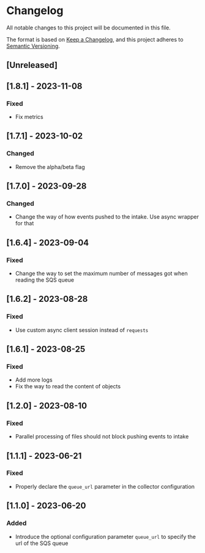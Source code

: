 # Changelog

All notable changes to this project will be documented in this file.

The format is based on [Keep a Changelog](https://keepachangelog.com/en/1.0.0/),
and this project adheres to [Semantic Versioning](https://semver.org/spec/v2.0.0.html).

## [Unreleased]

## [1.8.1] - 2023-11-08

### Fixed

- Fix metrics

## [1.7.1] - 2023-10-02

### Changed

- Remove the alpha/beta flag

## [1.7.0] - 2023-09-28

### Changed

- Change the way of how events pushed to the intake. Use async wrapper for that

## [1.6.4] - 2023-09-04

### Fixed

- Change the way to set the maximum number of messages got when reading the SQS queue

## [1.6.2] - 2023-08-28

### Fixed

- Use custom async client session instead of `requests`

## [1.6.1] - 2023-08-25

### Fixed

- Add more logs
- Fix the way to read the content of objects

## [1.2.0] - 2023-08-10

### Fixed

- Parallel processing of files should not block pushing events to intake

## [1.1.1] - 2023-06-21

### Fixed

- Properly declare the `queue_url` parameter in the collector configuration

## [1.1.0] - 2023-06-20

### Added

- Introduce the optional configuration parameter `queue_url` to specify the url of the SQS queue
